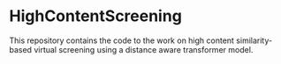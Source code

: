 # HighContentScreening
This repository contains the code to the work on high content similarity-based virtual screening using a distance aware transformer model.
